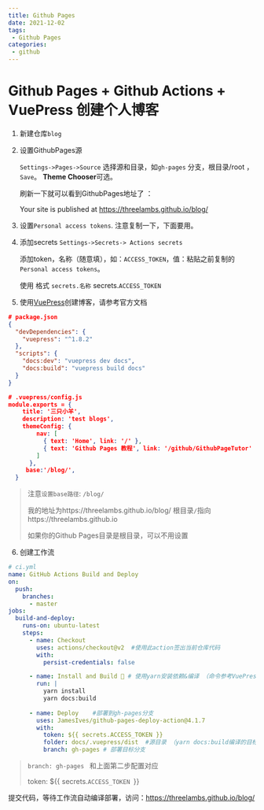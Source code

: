 ```yaml
---
title: Github Pages
date: 2021-12-02
tags:
 - Github Pages 
categories:
 - github
---
```

# Github Pages + Github Actions + VuePress 创建个人博客

1. 新建仓库``blog``

2. 设置GithubPages源

   ``Settings->Pages->Source`` 选择源和目录，如``gh-pages`` 分支，根目录/root ，``Save``。 **Theme Chooser**可选。

   刷新一下就可以看到GithubPages地址了 ：

    Your site is published at https://threelambs.github.io/blog/

3. 设置`Personal access tokens`.  注意复制一下，下面要用。

4. 添加secrets  `Settings->Secrets-> Actions secrets ` 

   添加token，名称（随意填），如：`ACCESS_TOKEN`，值：粘贴之前复制的`Personal access tokens`。

   使用 格式 `secrets.名称`  secrets.`ACCESS_TOKEN`

5. 使用[VuePress](https://vuepress.vuejs.org/zh/)创建博客，请参考官方文档

```json
# package.json
{
  "devDependencies": {
    "vuepress": "^1.8.2"
  },
  "scripts": {
    "docs:dev": "vuepress dev docs",
    "docs:build": "vuepress build docs"
  }
}
```

```json
# .vuepress/config.js 
module.exports = {
    title: '三只小羊',
    description: 'test blogs',
    themeConfig: {
        nav: [
          { text: 'Home', link: '/' }, 
          { text: 'Github Pages 教程', link: '/github/GithubPageTutor' },
        ]
      },
     base:'/blog/', 
  }
```

> 注意`设置base路径`: `/blog/`
>
> 我的地址为https://threelambs.github.io/blog/  根目录`/`指向https://threelambs.github.io 
>
> 如果你的Github Pages目录是根目录，可以不用设置

6. 创建工作流

```yml
# ci.yml
name: GitHub Actions Build and Deploy 
on:
  push:
    branches:
      - master
jobs:
  build-and-deploy:
    runs-on: ubuntu-latest
    steps:
      - name: Checkout
        uses: actions/checkout@v2  #使用此action签出当前仓库代码
        with:
          persist-credentials: false

      - name: Install and Build 🔧 # 使用yarn安装依赖&编译 （命令参考VuePress文档）
        run: |
          yarn install
          yarn docs:build
  
      - name: Deploy    #部署到gh-pages分支
        uses: JamesIves/github-pages-deploy-action@4.1.7
        with: 
          token: ${{ secrets.ACCESS_TOKEN }} 
          folder: docs/.vuepress/dist  #源目录 （yarn docs:build编译的目标文件夹）
          branch: gh-pages # 部署目标分支
```

> ``branch: gh-pages ``  和上面第二步配置对应
>
> token: ${{ secrets.``ACCESS_TOKEN ``}}   

提交代码，等待工作流自动编译部署，访问：https://threelambs.github.io/blog/

